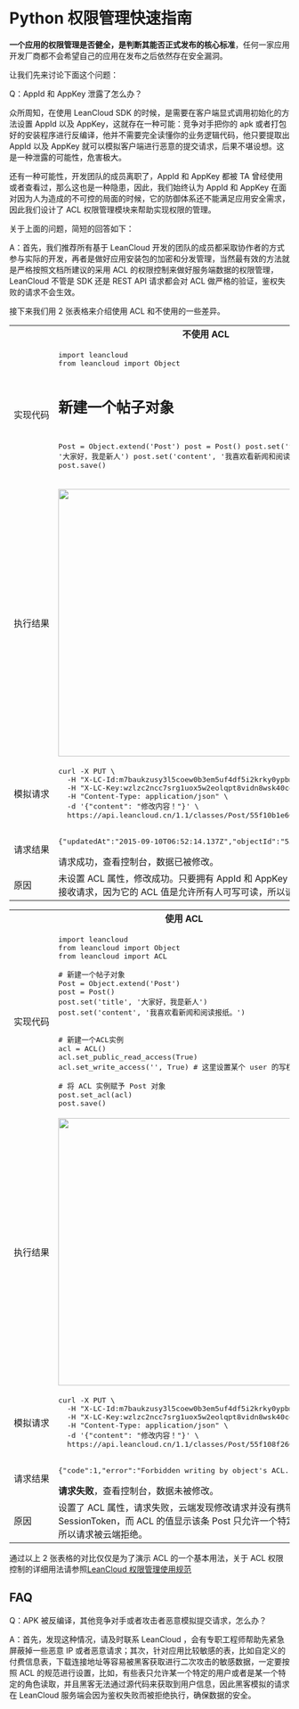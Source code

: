 


# Python 权限管理快速指南

**一个应用的权限管理是否健全，是判断其能否正式发布的核心标准**，任何一家应用开发厂商都不会希望自己的应用在发布之后依然存在安全漏洞。

让我们先来讨论下面这个问题：

Q：AppId 和 AppKey 泄露了怎么办？

众所周知，在使用 LeanCloud SDK 的时候，是需要在客户端显式调用初始化的方法设置 AppId 以及 AppKey，这就存在一种可能：竞争对手把你的 apk 或者打包好的安装程序进行反编译，他并不需要完全读懂你的业务逻辑代码，他只要提取出 AppId 以及 AppKey 就可以模拟客户端进行恶意的提交请求，后果不堪设想。这是一种泄露的可能性，危害极大。

还有一种可能性，开发团队的成员离职了，AppId 和 AppKey 都被 TA 曾经使用或者查看过，那么这也是一种隐患，因此，我们始终认为 AppId 和 AppKey 在面对因为人为造成的不可控的局面的时候，它的防御体系还不能满足应用安全需求，因此我们设计了 ACL 权限管理模块来帮助实现权限的管理。

关于上面的问题，简短的回答如下：

A：首先，我们推荐所有基于 LeanCloud 开发的团队的成员都采取协作者的方式参与实际的开发，再者是做好应用安装包的加密和分发管理，当然最有效的方法就是严格按照文档所建议的采用 ACL 的权限控制来做好服务端数据的权限管理，LeanCloud 不管是 SDK 还是 REST API 请求都会对 ACL 做严格的验证，鉴权失败的请求不会生效。

接下来我们用 2 张表格来介绍使用 ACL 和不使用的一些差异。

<table class="noheading">
  <tr><td colspan="2" align="center"><strong>不使用 ACL</strong></td></tr>
  <tr>
    <td>实现代码</td>
    <td valign ="top">
<pre lang="python">
import leancloud
from leancloud import Object

# 新建一个帖子对象
Post = Object.extend('Post')
post = Post()
post.set('title', '大家好，我是新人')
post.set('content', '我喜欢看新闻和阅读报纸。')
post.save()
</pre>
</td>
  </tr>
  <tr>
    <td nowrap="">执行结果</td>
    <td><a href="http://ac-lhzo7z96.clouddn.com/1441871966815" target="_blank"> <img src='http://ac-lhzo7z96.clouddn.com/1441871966815' width="480"/></a></td>
  </tr>
  <tr>
    <td>模拟请求</td>
    <td align="left"><pre>curl -X PUT \
  -H "X-LC-Id:m7baukzusy3l5coew0b3em5uf4df5i2krky0ypbmee358yon" \
  -H "X-LC-Key:wzlzc2ncc7srg1uox5w2eolqpt8vidn8wsk40ce1676ieqxz" \
  -H "Content-Type: application/json" \
  -d '{"content": "修改内容！"}' \
  https://api.leancloud.cn/1.1/classes/Post/55f10b1e60b227b7b0319d71</pre></td>
  </tr>
  <tr>
    <td>请求结果</td>
    <td><pre>{"updatedAt":"2015-09-10T06:52:14.137Z","objectId":"55f10b1e60b227b7b0319d71"}</pre></p>请求成功，查看控制台，数据已被修改。
    </td>
  </tr>
  <tr>
    <td>原因</td>
    <td>未设置 ACL 属性，修改成功。只要拥有 AppId 和 AppKey 就可以提交请求，而云端会接收请求，因为它的 ACL 值是允许所有人可写可读，所以请求被云端接收。</td>
  </tr></tbody>
</table>


<table class="noheading">
  <tr><td colspan="2" align="center"><strong>使用 ACL</strong></td></tr>
  <tr>
    <td>实现代码</td>
    <td valign ="top">

<pre lang="python">
import leancloud
from leancloud import Object
from leancloud import ACL

# 新建一个帖子对象
Post = Object.extend('Post')
post = Post()
post.set('title', '大家好，我是新人')
post.set('content', '我喜欢看新闻和阅读报纸。')


# 新建一个ACL实例
acl = ACL()
acl.set_public_read_access(True)
acl.set_write_access('', True) # 这里设置某个 user 的写权限

# 将 ACL 实例赋予 Post 对象
post.set_acl(acl)
post.save()
</pre>

</td>
  </tr>
  <tr>
    <td nowrap="">执行结果</td>
    <td><a href="http://ac-lhzo7z96.clouddn.com/1441871966815" target="_blank"> <img src='http://ac-lhzo7z96.clouddn.com/1441871966815' width="480"/></a></td>
  </tr>
  <tr>
    <td>模拟请求</td>
    <td align="left"><pre>curl -X PUT \
  -H "X-LC-Id:m7baukzusy3l5coew0b3em5uf4df5i2krky0ypbmee358yon" \
  -H "X-LC-Key:wzlzc2ncc7srg1uox5w2eolqpt8vidn8wsk40ce1676ieqxz" \
  -H "Content-Type: application/json" \
  -d '{"content": "修改内容！"}' \
  https://api.leancloud.cn/1.1/classes/Post/55f108f260b23c9d702330aa</pre></td>
  </tr>
  <tr>
    <td>请求结果</td>
    <td><pre>{"code":1,"error":"Forbidden writing by object's ACL."}</pre></p><strong>请求失败</strong>，查看控制台，数据未被修改。
    </td>
  </tr>
  <tr>
    <td>原因</td>
    <td>设置了 ACL 属性，请求失败，云端发现修改请求并没有携带用户的 SessionToken，而 ACL 的值显示该条 Post 只允许一个特定的用户修改，所以请求被云端拒绝。</td>
  </tr>
</table>


通过以上 2 张表格的对比仅仅是为了演示 ACL 的一个基本用法，关于 ACL 权限控制的详细用法请参照[LeanCloud 权限管理使用规范](./acl_guide-python.html)


## FAQ

Q：APK 被反编译，其他竞争对手或者攻击者恶意模拟提交请求，怎么办？

A：首先，发现这种情况，请及时联系 LeanCloud ，会有专职工程师帮助先紧急屏蔽掉一些恶意 IP 或者恶意请求；其次，针对应用比较敏感的表，比如自定义的付费信息表，下载连接地址等容易被黑客获取进行二次攻击的敏感数据，一定要按照 ACL 的规范进行设置，比如，有些表只允许某一个特定的用户或者是某一个特定的角色读取，并且黑客无法通过源代码来获取到用户信息，因此黑客模拟的请求在 LeanCloud 服务端会因为鉴权失败而被拒绝执行，确保数据的安全。



